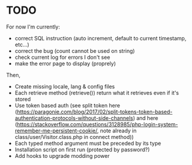 # TODO

For now I'm currently:
- correct SQL instruction (auto increment, default to current timestamp, etc...)
- correct the bug (count cannot be used on string)
- check current log for errors I don't see
- make the error page to display (proprely)

Then,
- Create missing locale, lang & config files
- Each retrieve method (retrieve<Something>()) return what it retrieves even if it's stored
- Use token based auth (see split token here (https://paragonie.com/blog/2017/02/split-tokens-token-based-authentication-protocols-without-side-channels) and here (https://stackoverflow.com/questions/3128985/php-login-system-remember-me-persistent-cookie/, note already in class/user/Visitor.class.php in connect method))
- Each typed method argument must be preceded by its type
- Installation script on first run (protected by password?)
- Add hooks to upgrade modding power
